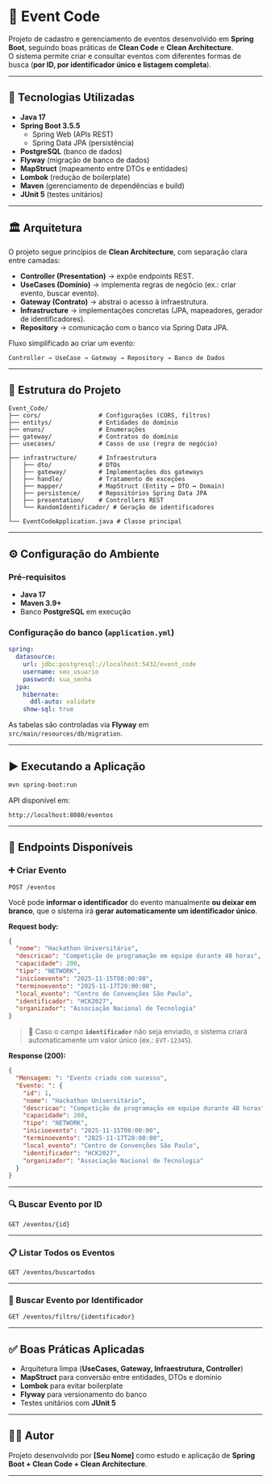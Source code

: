# 📅 Event Code

Projeto de cadastro e gerenciamento de eventos desenvolvido em **Spring Boot**, seguindo boas práticas de **Clean Code** e **Clean Architecture**.  
O sistema permite criar e consultar eventos com diferentes formas de busca (**por ID, por identificador único e listagem completa**).

---

## 🚀 Tecnologias Utilizadas

- **Java 17**
- **Spring Boot 3.5.5**
    - Spring Web (APIs REST)
    - Spring Data JPA (persistência)
- **PostgreSQL** (banco de dados)
- **Flyway** (migração de banco de dados)
- **MapStruct** (mapeamento entre DTOs e entidades)
- **Lombok** (redução de boilerplate)
- **Maven** (gerenciamento de dependências e build)
- **JUnit 5** (testes unitários)

---

## 🏛️ Arquitetura

O projeto segue princípios de **Clean Architecture**, com separação clara entre camadas:

- **Controller (Presentation)** → expõe endpoints REST.
- **UseCases (Domínio)** → implementa regras de negócio (ex.: criar evento, buscar evento).
- **Gateway (Contrato)** → abstrai o acesso à infraestrutura.
- **Infrastructure** → implementações concretas (JPA, mapeadores, gerador de identificadores).
- **Repository** → comunicação com o banco via Spring Data JPA.

Fluxo simplificado ao criar um evento:

```
Controller → UseCase → Gateway → Repository → Banco de Dados
```

---

## 📂 Estrutura do Projeto

```
Event_Code/
├── cors/                # Configurações (CORS, filtros)
├── entitys/             # Entidades do domínio
├── enuns/               # Enumerações
├── gateway/             # Contratos do domínio
├── usecases/            # Casos de uso (regra de negócio)
│
├── infrastructure/      # Infraestrutura
│   ├── dto/             # DTOs
│   ├── gateway/         # Implementações dos gateways
│   ├── handle/          # Tratamento de exceções
│   ├── mapper/          # MapStruct (Entity ↔ DTO ↔ Domain)
│   ├── persistence/     # Repositórios Spring Data JPA
│   ├── presentation/    # Controllers REST
│   └── RandomIdentificador/ # Geração de identificadores
│
└── EventCodeApplication.java # Classe principal
```

---

## ⚙️ Configuração do Ambiente

### Pré-requisitos
- **Java 17**
- **Maven 3.9+**
- Banco **PostgreSQL** em execução

### Configuração do banco (`application.yml`)

```yaml
spring:
  datasource:
    url: jdbc:postgresql://localhost:5432/event_code
    username: seu_usuario
    password: sua_senha
  jpa:
    hibernate:
      ddl-auto: validate
    show-sql: true
```

As tabelas são controladas via **Flyway** em `src/main/resources/db/migration`.

---

## ▶️ Executando a Aplicação

```bash
mvn spring-boot:run
```

API disponível em:

```
http://localhost:8080/eventos
```

---

## 📌 Endpoints Disponíveis

### ➕ Criar Evento
`POST /eventos`

Você pode **informar o identificador** do evento manualmente **ou deixar em branco**, que o sistema irá **gerar automaticamente um identificador único**.

**Request body:**
```json
{
  "nome": "Hackathon Universitário",
  "descricao": "Competição de programação em equipe durante 48 horas",
  "capacidade": 200,
  "tipo": "NETWORK",
  "inicioevento": "2025-11-15T08:00:00",
  "terminoevento": "2025-11-17T20:00:00",
  "local_evento": "Centro de Convenções São Paulo",
  "identificador": "HCK2027",
  "organizador": "Associação Nacional de Tecnologia"
}
```

> 🔹 Caso o campo **`identificador`** não seja enviado, o sistema criará automaticamente um valor único (ex.: `EVT-12345`).

**Response (200):**
```json
{
  "Mensagem: ": "Evento criado com sucesso",
  "Evento: ": {
    "id": 1,
    "nome": "Hackathon Universitário",
    "descricao": "Competição de programação em equipe durante 48 horas",
    "capacidade": 200,
    "tipo": "NETWORK",
    "inicioevento": "2025-11-15T08:00:00",
    "terminoevento": "2025-11-17T20:00:00",
    "local_evento": "Centro de Convenções São Paulo",
    "identificador": "HCK2027",
    "organizador": "Associação Nacional de Tecnologia"
  }
}
```

---

### 🔍 Buscar Evento por ID
`GET /eventos/{id}`

---

### 📋 Listar Todos os Eventos
`GET /eventos/buscartodos`

---

### 🎯 Buscar Evento por Identificador
`GET /eventos/filtro/{identificador}`

---

## ✅ Boas Práticas Aplicadas

- Arquitetura limpa (**UseCases, Gateway, Infraestrutura, Controller**)
- **MapStruct** para conversão entre entidades, DTOs e domínio
- **Lombok** para evitar boilerplate
- **Flyway** para versionamento do banco
- Testes unitários com **JUnit 5**

---

## 🧑‍💻 Autor

Projeto desenvolvido por **[Seu Nome]** como estudo e aplicação de **Spring Boot + Clean Code + Clean Architecture**.

---

